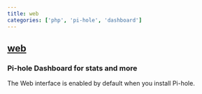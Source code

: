 ```yaml
---
title: web
categories: ['php', 'pi-hole', 'dashboard']
---
```

## [web](https://github.com/pi-hole/web)

### Pi-hole Dashboard for stats and more


The Web interface is enabled by default when you install Pi-hole.
